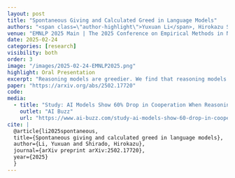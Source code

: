 ```yaml
---
layout: post
title: "Spontaneous Giving and Calculated Greed in Language Models"
authors: "<span class=\"author-highlight\">Yuxuan Li</span>, Hirokazu Shirado"
venue: "EMNLP 2025 Main | The 2025 Conference on Empirical Methods in Natural Language Processing"
date: 2025-02-24
categories: [research]
visibility: both
order: 3
image: "/images/2025-02-24-EMNLP2025.png"
highlight: Oral Presentation
excerpt: "Reasoning models are greedier. We find that reasoning models consistently exhibit lower cooperation and reduced norm-enforced punishment, mirroring human tendencies of \"spontaneous giving and calculated greed\"."
paper: "https://arxiv.org/abs/2502.17720"
code:
media:
  - title: "Study: AI Models Show 60% Drop in Cooperation When Reasoning"
    outlet: "AI Buzz"
    url: "https://www.ai-buzz.com/study-ai-models-show-60-drop-in-cooperation-when-reasoning"
cite: |
  @article{li2025spontaneous,
  title={Spontaneous giving and calculated greed in language models},
  author={Li, Yuxuan and Shirado, Hirokazu},
  journal={arXiv preprint arXiv:2502.17720},
  year={2025}
  }
---
```


